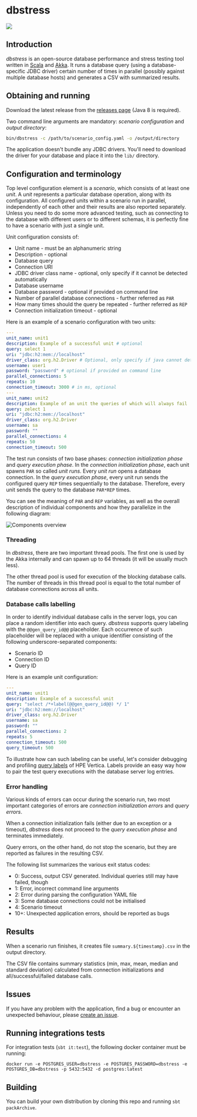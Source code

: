 # dbstress

![](https://github.com/semberal/dbstress/workflows/build/badge.svg)

## Introduction

_dbstress_ is an open-source database performance and stress testing tool written in 
[Scala](http://www.scala-lang.org/) and [Akka](http://akka.io). It runs a database query 
(using a database-specific JDBC driver) certain number of times in parallel (possibly against multiple database hosts) 
and generates a CSV with summarized results.

## Obtaining and running

Download the latest release from the [releases page](https://github.com/semberal/dbstress/releases) (Java 8 is required).

Two command line arguments are mandatory: _scenario configuration_ and _output directory_:

```bash
bin/dbstress -c /path/to/scenario_config.yaml -o /output/directory
```

The application doesn't bundle any JDBC drivers. You'll need to download the driver for your database and place 
it into the `lib/` directory.

## Configuration and terminology

Top level configuration element is a _scenario_, which consists of at least one _unit_. 
A _unit_ represents a particular database operation, along with its configuration.
All configured units within a scenario run in parallel, independently of each other and their results are also 
reported separately. Unless you need to do some more advanced testing, such as connecting to the database with 
different users or to different schemas, it is perfectly fine to have a scenario with just a single unit.

Unit configuration consists of:

* Unit name - must be an alphanumeric string
* Description - optional
* Database query
* Connection URI
* JDBC driver class name - optional, only specify if it cannot be detected automatically
* Database username
* Database password - optional if provided on command line
* Number of parallel database connections - further referred as `PAR`
* How many times should the query be repeated - further referred as `REP`
* Connection initialization timeout - optional

Here is an example of a scenario configuration with two units:

```yaml
---
unit_name: unit1
description: Example of a successful unit # optional
query: select 1
uri: "jdbc:h2:mem://localhost"
driver_class: org.h2.Driver # Optional, only specify if java cannot detect it
username: user1
password: "password" # optional if provided on command line
parallel_connections: 5
repeats: 10
connection_timeout: 3000 # in ms, optional
---
unit_name: unit2
description: Example of an unit the queries of which will always fail
query: zelect 1
uri: "jdbc:h2:mem://localhost"
driver_class: org.h2.Driver
username: sa
password: ""
parallel_connections: 4
repeats: 50
connection_timeout: 500
```

The test run consists of two base phases: _connection initialization phase_ and _query execution phase_. 
In the _connection initialization phase_, each unit spawns `PAR` so called _unit runs_. 
Every _unit run_ opens a database connection. 
In the _query execution phase_, every unit run sends the configured query `REP` times sequentially to the database. 
Therefore, every unit sends the query to the database `PAR*REP` times.

You can see the meaning of `PAR` and `REP` variables, as well as the overall description of individual components 
and how they parallelize in the following diagram:

![Components overview](images/Terminology.png?raw=true)


### Threading
In _dbstress_, there are two important thread pools. The first one is used by the Akka internally and can spawn up 
to 64 threads (it will be usually much less).

The other thread pool is used for execution of the blocking database calls.
The number of threads in this thread pool is equal to the total number of database connections across all units.

### Database calls labelling

In order to identify individual database calls in the server logs, you can place a random identifier into 
each query. _dbstress_ supports query labeling with the `@@gen_query_id@@` placeholder. Each occurrence of such 
placeholder will be replaced with a unique identifier consisting of the following underscore-separated components:

* Scenario ID
* Connection ID
* Query ID

Here is an example unit configuration:

```yaml
---
unit_name: unit1
description: Example of a successful unit
query: "select /*+label(@@gen_query_id@@) */ 1"
uri: "jdbc:h2:mem://localhost"
driver_class: org.h2.Driver
username: sa
password: ""
parallel_connections: 2
repeats: 5
connection_timeout: 500
query_timeout: 500
```

To illustrate how can such labeling can be useful, let's consider debugging and profiling 
[query labels](https://my.vertica.com/docs/7.1.x/HTML/Content/Authoring/AdministratorsGuide/Profiling/HowToLabelQueriesForProfiling.htm) 
of HPE Vertica. Labels provide an easy way how to pair the test query executions with the database server log entries.

### Error handling

Various kinds of errors can occur during the scenario run, two most important categories of errors are 
_connection initialization errors_ and _query errors_.

When a connection initialization fails (either due to an exception or a timeout), 
_dbstress_ does not proceed to the _query execution phase_ and terminates immediately.

Query errors, on the other hand, do not stop the scenario, but they are reported as failures in the resulting CSV.

The following list summarizes the various exit status codes:

* 0: Success, output CSV generated. Individual queries still may have failed, though
* 1: Error, incorrect command line arguments
* 2: Error during parsing the configuration YAML file
* 3: Some database connections could not be initialised
* 4: Scenario timeout
* 10+: Unexpected application errors, should be reported as bugs

## Results

When a scenario run finishes, it creates file `summary.${timestamp}.csv` in the output directory.

The CSV file contains summary statistics (min, max, mean, median and standard deviation) calculated 
from connection initializations and all/successful/failed database calls.

## Issues
If you have any problem with the application, find a bug or encounter an unexpected behaviour, 
please [create an issue](https://github.com/semberal/dbstress/issues/new).

## Running integrations tests

For integration tests (`sbt it:test`), the following docker container must be running:

```
docker run -e POSTGRES_USER=dbstress -e POSTGRES_PASSWORD=dbstress -e POSTGRES_DB=dbstress -p 5432:5432 -d postgres:latest
```
## Building

You can build your own distribution by cloning this repo and running `sbt packArchive`.
